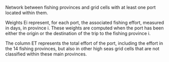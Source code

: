 Network between fishing provinces and grid cells with at least one port located within them. 

Weights Ei represent, for each port, the associated fishing effort, measured in days, in province i. These weights are computed when the port has been either the origin or the destination of the trip to the fishing province i.

The column ET represents the total effort of the port, including the effort in the 14 fishing provinces, but also in other high seas grid cells that are not classified within these main provinces.
